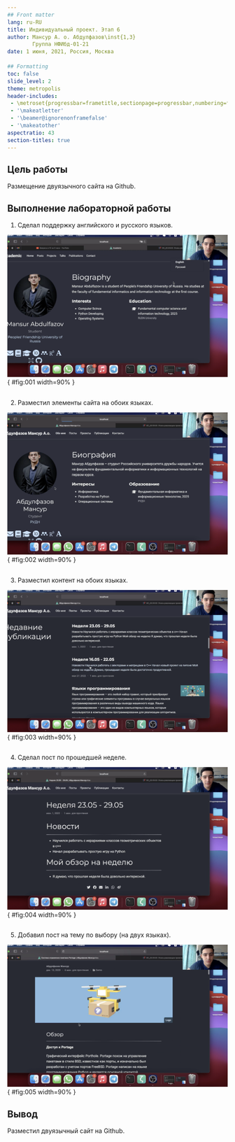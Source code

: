 ```yaml
---
## Front matter
lang: ru-RU
title: Индивидуальный проект. Этап 6
author: Мансур А. о. Абдулфазов\inst{1,3}
        Группа НФИбд-01-21
date: 1 июня, 2021, Россия, Москва

## Formatting
toc: false
slide_level: 2
theme: metropolis
header-includes: 
 - \metroset{progressbar=frametitle,sectionpage=progressbar,numbering=fraction}
 - '\makeatletter'
 - '\beamer@ignorenonframefalse'
 - '\makeatother'
aspectratio: 43
section-titles: true
---
```



## Цель работы

Размещение двуязычного сайта на Github.

## Выполнение лабораторной работы

1. Сделал поддержку английского и русского языков.

![Результат выполнения первого задания](./images_prj06/1.png){ #fig:001 width=90% }

##

2. Разместил элементы сайта на обоих языках.

![Результат выполнения второго задания](./images_prj06/2.png){ #fig:002 width=90% }

##

3. Разместил контент на обоих языках.

![Результат выполнения третьего задания](./images_prj06/3.png){ #fig:003 width=90% }

##

4. Сделал пост по прошедшей неделе.

![Результат выполнения четвёртого задания](./images_prj06/4.png){ #fig:004 width=90% }

##

5. Добавил пост на тему по выбору (на двух языках).

![Результат выполнения пятого задания](./images_prj06/5.png){ #fig:005 width=90% }

## Вывод

Разместил двуязычный сайт на Github.
